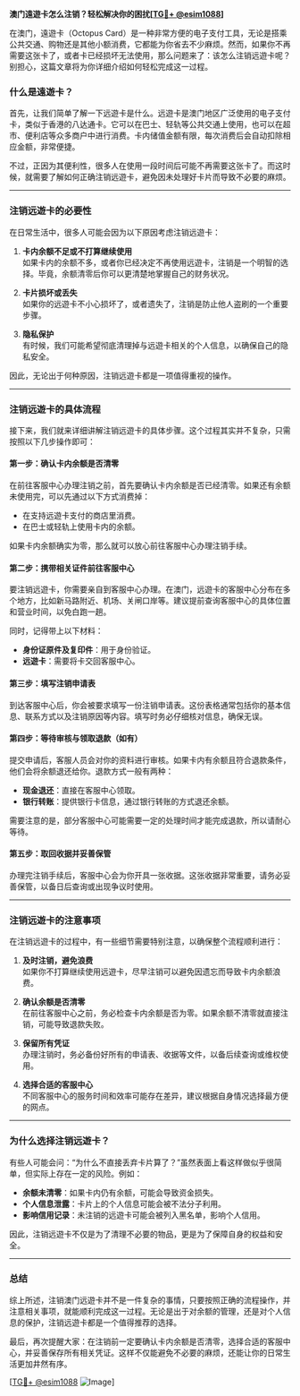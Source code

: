 **澳门遠遊卡怎么注销？轻松解决你的困扰[[TG💪+ @esim1088](https://t.me/s/esim1088)]**

在澳门，遠遊卡（Octopus Card）是一种非常方便的电子支付工具，无论是搭乘公共交通、购物还是其他小额消费，它都能为你省去不少麻烦。然而，如果你不再需要这张卡了，或者卡已经损坏无法使用，那么问题来了：该怎么注销远遊卡呢？别担心，这篇文章将为你详细介绍如何轻松完成这一过程。

### **什么是遠遊卡？**

首先，让我们简单了解一下远遊卡是什么。远遊卡是澳门地区广泛使用的电子支付卡，类似于香港的八达通卡。它可以在巴士、轻轨等公共交通上使用，也可以在超市、便利店等众多商户中进行消费。卡内储值金额有限，每次消费后会自动扣除相应金额，非常便捷。

不过，正因为其便利性，很多人在使用一段时间后可能不再需要这张卡了。而这时候，就需要了解如何正确注销远遊卡，避免因未处理好卡片而导致不必要的麻烦。

---

### **注销远遊卡的必要性**

在日常生活中，很多人可能会因为以下原因考虑注销远遊卡：

1. **卡内余额不足或不打算继续使用**  
   如果卡内的余额不多，或者你已经决定不再使用远遊卡，注销是一个明智的选择。毕竟，余额清零后你可以更清楚地掌握自己的财务状况。

2. **卡片损坏或丢失**  
   如果你的远遊卡不小心损坏了，或者遗失了，注销是防止他人盗刷的一个重要步骤。

3. **隐私保护**  
   有时候，我们可能希望彻底清理掉与远遊卡相关的个人信息，以确保自己的隐私安全。

因此，无论出于何种原因，注销远遊卡都是一项值得重视的操作。

---

### **注销远遊卡的具体流程**

接下来，我们就来详细讲解注销远遊卡的具体步骤。这个过程其实并不复杂，只需按照以下几步操作即可：

#### **第一步：确认卡内余额是否清零**
在前往客服中心办理注销之前，首先要确认卡内余额是否已经清零。如果还有余额未使用完，可以先通过以下方式消费掉：

- 在支持远遊卡支付的商店里消费。
- 在巴士或轻轨上使用卡内的余额。

如果卡内余额确实为零，那么就可以放心前往客服中心办理注销手续。

#### **第二步：携带相关证件前往客服中心**
要注销远遊卡，你需要亲自到客服中心办理。在澳门，远遊卡的客服中心分布在多个地方，比如新马路附近、机场、关闸口岸等。建议提前查询客服中心的具体位置和营业时间，以免白跑一趟。

同时，记得带上以下材料：
- **身份证原件及复印件**：用于身份验证。
- **远遊卡**：需要将卡交回客服中心。

#### **第三步：填写注销申请表**
到达客服中心后，你会被要求填写一份注销申请表。这份表格通常包括你的基本信息、联系方式以及注销原因等内容。填写时务必仔细核对信息，确保无误。

#### **第四步：等待审核与领取退款（如有）**
提交申请后，客服人员会对你的资料进行审核。如果卡内有余额且符合退款条件，他们会将余额退还给你。退款方式一般有两种：
- **现金退还**：直接在客服中心领取。
- **银行转账**：提供银行卡信息，通过银行转账的方式退还余额。

需要注意的是，部分客服中心可能需要一定的处理时间才能完成退款，所以请耐心等待。

#### **第五步：取回收据并妥善保管**
办理完注销手续后，客服中心会为你开具一张收据。这张收据非常重要，请务必妥善保管，以备日后查询或出现争议时使用。

---

### **注销远遊卡的注意事项**

在注销远遊卡的过程中，有一些细节需要特别注意，以确保整个流程顺利进行：

1. **及时注销，避免浪费**  
   如果你不打算继续使用远遊卡，尽早注销可以避免因遗忘而导致卡内余额浪费。

2. **确认余额是否清零**  
   在前往客服中心之前，务必检查卡内余额是否为零。如果余额不清零就直接注销，可能导致退款失败。

3. **保留所有凭证**  
   办理注销时，务必备份好所有的申请表、收据等文件，以备后续查询或维权使用。

4. **选择合适的客服中心**  
   不同客服中心的服务时间和效率可能存在差异，建议根据自身情况选择最方便的网点。

---

### **为什么选择注销远遊卡？**

有些人可能会问：“为什么不直接丢弃卡片算了？”虽然表面上看这样做似乎很简单，但实际上存在一定的风险。例如：
- **余额未清零**：如果卡内仍有余额，可能会导致资金损失。
- **个人信息泄露**：卡片上的个人信息可能会被不法分子利用。
- **影响信用记录**：未注销的远遊卡可能会被列入黑名单，影响个人信用。

因此，注销远遊卡不仅是为了清理不必要的物品，更是为了保障自身的权益和安全。

---

### **总结**

综上所述，注销澳门远遊卡并不是一件复杂的事情，只要按照正确的流程操作，并注意相关事项，就能顺利完成这一过程。无论是出于对余额的管理，还是对个人信息的保护，注销远遊卡都是一个值得推荐的选择。

最后，再次提醒大家：在注销前一定要确认卡内余额是否清零，选择合适的客服中心，并妥善保存所有相关凭证。这样不仅能避免不必要的麻烦，还能让你的日常生活更加井然有序。

[[TG💪+ @esim1088](https://t.me/s/esim1088) ![Image](https://i.postimg.cc/4NQfJmqS/Snipaste-2025-05-13-00-14-12.png)]